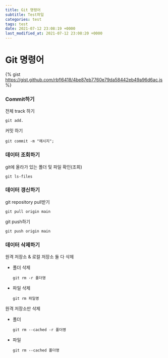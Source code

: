 ```yaml
---
title: Git 명령어
subtitle: Test파일
categories: test
tags: test
date: 2021-07-12 23:08:19 +0000
last_modified_at: 2021-07-12 23:08:20 +0000
---
```

# Git 명령어

{% gist https://gist.github.com/rbfl6418/4be87eb7760e79da58442eb49a96d6ac.js  %}


### Commit하기

전체 track 하기

`git add.`

커밋 하기 

`git commit -m "메시지";`

### 데이터 조회하기

git에 올라가 있는 폴더 및 파일 확인(조회)

`git ls-files`

### 데이터 갱신하기

git repository pull받기

`git pull origin main`

git push하기

`git push origin main`

### 데이터 삭제하기

원격 저장소 & 로컬 저장소  둘 다 삭제

- 폴더 삭제

    `git rm -r 폴더명`

- 파일 삭제

    `git rm 파일명`

원격 저장소만 삭제

- 폴더

    `git rm --cached -r 폴더명`

- 파일

    `git rm --cached 폴더명`

[](https://mungto.tistory.com/187)

